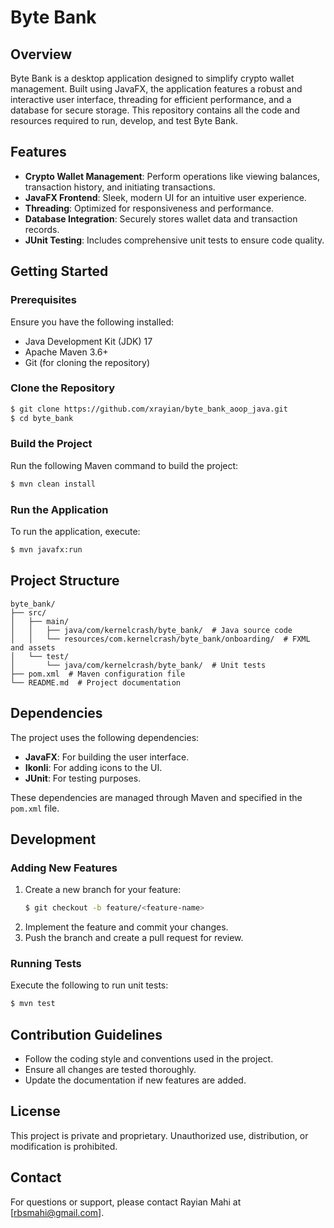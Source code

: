 # Byte Bank

## Overview
Byte Bank is a desktop application designed to simplify crypto wallet management. Built using JavaFX, the application features a robust and interactive user interface, threading for efficient performance, and a database for secure storage. This repository contains all the code and resources required to run, develop, and test Byte Bank.

## Features
- **Crypto Wallet Management**: Perform operations like viewing balances, transaction history, and initiating transactions.
- **JavaFX Frontend**: Sleek, modern UI for an intuitive user experience.
- **Threading**: Optimized for responsiveness and performance.
- **Database Integration**: Securely stores wallet data and transaction records.
- **JUnit Testing**: Includes comprehensive unit tests to ensure code quality.

## Getting Started

### Prerequisites
Ensure you have the following installed:
- Java Development Kit (JDK) 17
- Apache Maven 3.6+
- Git (for cloning the repository)

### Clone the Repository
```bash
$ git clone https://github.com/xrayian/byte_bank_aoop_java.git
$ cd byte_bank
```

### Build the Project
Run the following Maven command to build the project:
```bash
$ mvn clean install
```

### Run the Application
To run the application, execute:
```bash
$ mvn javafx:run
```

## Project Structure
```
byte_bank/
├── src/
│   ├── main/
│   │   ├── java/com/kernelcrash/byte_bank/  # Java source code
│   │   └── resources/com.kernelcrash/byte_bank/onboarding/  # FXML and assets
│   └── test/
│       └── java/com/kernelcrash/byte_bank/  # Unit tests
├── pom.xml  # Maven configuration file
└── README.md  # Project documentation
```

## Dependencies
The project uses the following dependencies:
- **JavaFX**: For building the user interface.
- **Ikonli**: For adding icons to the UI.
- **JUnit**: For testing purposes.

These dependencies are managed through Maven and specified in the `pom.xml` file.

## Development

### Adding New Features
1. Create a new branch for your feature:
   ```bash
   $ git checkout -b feature/<feature-name>
   ```
2. Implement the feature and commit your changes.
3. Push the branch and create a pull request for review.

### Running Tests
Execute the following to run unit tests:
```bash
$ mvn test
```

## Contribution Guidelines
- Follow the coding style and conventions used in the project.
- Ensure all changes are tested thoroughly.
- Update the documentation if new features are added.

## License
This project is private and proprietary. Unauthorized use, distribution, or modification is prohibited.

## Contact
For questions or support, please contact Rayian Mahi at [rbsmahi@gmail.com].

